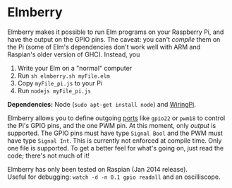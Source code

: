 Elmberry
========

Elmberry makes it possible to run Elm programs on your Raspberry Pi, and have the output on the GPIO pins. The caveat: you can't _compile_ them on the Pi (some of Elm's dependencies don't work well with ARM and Raspian's older version of GHC). Instead, you

1. Write your Elm on a "normal" computer
2. Run `sh elmberry.sh myFile.elm`
3. Copy `myFile_pi.js` to your Pi
4. Run `nodejs myFile_pi.js`

**Dependencies:** Node (`sudo apt-get install node`) and [WiringPi](https://projects.drogon.net/raspberry-pi/wiringpi/download-and-install/).

Elmberry allows you to define outgoing [ports](http://elm-lang.org/blog/announce/0.11.elm) like `gpio22` or `pwm18` to control the Pi's GPIO pins, and the one PWM pin. At this moment, only _output_ is supported. The GPIO pins must have type `Signal Bool` and the PWM must have type `Signal Int`. This is currently not enforced at compile time. Only one file is supported. To get a better feel for what's going on, just read the code; there's not much of it!

Elmberry has only been tested on Raspian (Jan 2014 release).  
Useful for debugging: `watch -d -n 0.1 gpio readall` and an oscilliscope.
